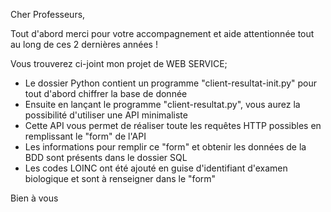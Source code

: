 Cher Professeurs,

Tout d'abord merci pour votre accompagnement et aide attentionnée tout au long de ces 2 dernières années !

Vous trouverez ci-joint mon projet de WEB SERVICE;
- Le dossier Python contient un programme "client-resultat-init.py" pour tout d'abord chiffrer la base de donnée
- Ensuite en lançant le programme "client-resultat.py", vous aurez la possibilité d'utiliser une API minimaliste
- Cette API vous permet de réaliser toute les requêtes HTTP possibles en remplissant le "form" de l'API
- Les informations pour remplir ce "form" et obtenir les données de la BDD sont présents dans le dossier SQL
- Les codes LOINC ont été ajouté en guise d'identifiant d'examen biologique et sont à renseigner dans le "form"

Bien à vous
